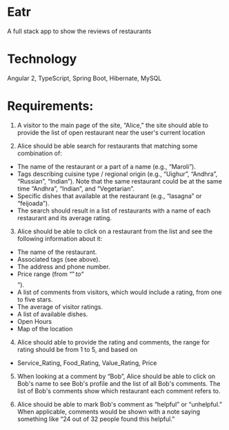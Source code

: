 # Eatr
A full stack app to show the reviews of restaurants

# Technology
Angular 2, TypeScript, Spring Boot, Hibernate, MySQL

# Requirements:
1. A visitor to the main page of the site, “Alice,”  the site should able to provide the list of open restaurant near the user's current location

2. Alice should be able search for restaurants that matching some combination of:
 - The name of the restaurant or a part of a name (e.g., “Maroli”).
 - Tags describing cuisine type / regional origin (e.g., “Uighur”, “Andhra”, “Russian”, “Indian”). Note that the same restaurant could be at the same time “Andhra”, “Indian”, and “Vegetarian”.
 - Specific dishes that available at the restaurant (e.g., “lasagna” or “feijoada”).
 - The search should result in a list of restaurants with a name of each restaurant and its average rating.

3. Alice should be able to click on a restaurant from the list and see the following information about it:
  - The name of the restaurant.
  - Associated tags (see above).
  - The address and phone number.
  - Price range (from “$” to “$$$$$”).
  - A list of comments from visitors, which would include a rating, from one to five stars.
  - The average of visitor ratings.
  - A list of available dishes.
  - Open Hours
  - Map of the location
  
4. Alice should able to provide the rating and comments, the range for rating should be from 1 to 5, and based on 
  - Service_Rating, Food_Rating, Value_Rating, Price
  
5.  When looking at a comment by “Bob”, Alice should be able to click on Bob's name to see Bob's profile
and the list of all Bob's comments. The list of Bob's comments show which restaurant each comment refers to.

6. Alice should be able to mark Bob's comment as “helpful” or “unhelpful.” When applicable, comments 
would be shown with a note saying something like “24 out of 32 people found this helpful.”
